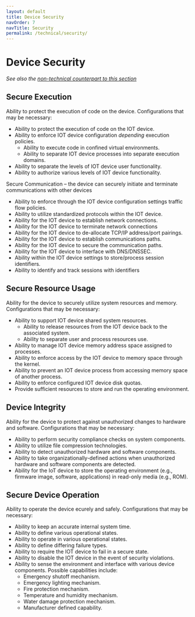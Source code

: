 ```yaml
---
layout: default
title: Device Security
navOrder: 7
navTitle: Security
permalink: /technical/security/
---
```


# Device Security

_See also the [non-technical counterpart to this section](../_8259-Control/security.md)_

## Secure Execution 

Ability to protect the execution of code on the device. Configurations that may be necessary:
- Ability to protect the execution of code on the IOT device.
- Ability to enforce IOT device configuration _depending_ execution policies.
  - Ability to execute code in confined virtual environments.
  - Ability to separate IOT device processes into separate execution domains.
- Ability to separate the levels of IOT device user functionality.
- Ability to authorize various levels of IOT device functionality.

Secure Communication – the device can securely initiate and terminate communications with other devices

- Ability to enforce through the IOT device configuration settings traffic flow policies.
- Ability to utilize standardized protocols within the IOT device.
- Ability for the IOT device to establish network connections.
- Ability for the IOT device to terminate network connections
- Ability for the IOT device to de-allocate TCP/IP address/port pairings.
- Ability for the IOT device to establish communications paths.
- Ability for the IOT device to secure the communication paths.
- Ability for the IOT device to interface with DNS/DNSSEC.
- Ability within the IOT device settings to store/process session identifiers.
- Ability to identify and track sessions with identifiers

## Secure Resource Usage 
Ability for the device to securely utilize system resources and memory. Configurations that may be necessary:
- Ability to support IOT device shared system resources.
  - Ability to release resources from the IOT device back to the associated system.
  - Ability to separate user and process resources use.
- Ability to manage IOT device memory address space assigned to processes.
- Ability to enforce access by the IOT device to memory space through the kernel.
- Ability to prevent an IOT device process from accessing memory space of another process.
- Ability to enforce configured IOT device disk quotas.
- Provide sufficient resources to store and run the operating environment.

## Device Integrity 

Ability for the device to protect against unauthorized changes to hardware and software. Configurations that may be necessary:
- Ability to perform security compliance checks on system components.
- Ability to utilize file compression technologies.
- Ability to detect unauthorized hardware and software components. 
- Ability to take organizationally-defined actions when unauthorized hardware and software components are detected.
- Ability for the IoT device to store the operating environment (e.g., firmware image, software, applications) in read-only media (e.g., ROM).

## Secure Device Operation
Ability to operate the device ecurely and safely. Configurations that may be necessary: 
- Ability to keep an accurate internal system time.
- Ability to define various operational states.
- Ability to operate in various operational states.
- Ability to define differing failure types.
- Ability to require the IOT device to fail in a secure state.
- Ability to disable the IOT device in the event of security violations.
- Ability to sense the environment and interface with various device components. Possible capabilities include:
  - Emergency shutoff mechanism.
  - Emergency lighting mechanism.
  - Fire protection mechanism.
  - Temperature and humidity mechanism.
  - Water damage protection mechanism.
  - Manufacturer defined capability.
